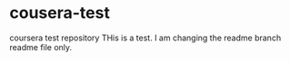 # cousera-test
coursera test repository
THis is a test. I am changing the readme branch readme file only.
